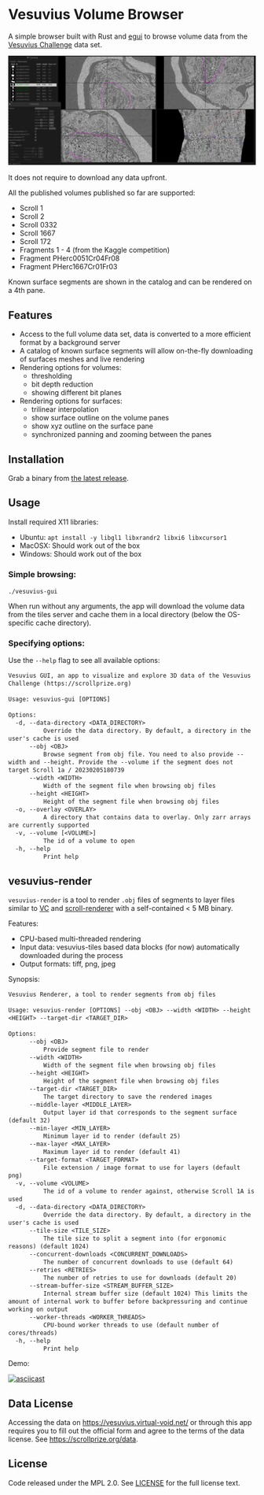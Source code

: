 # Vesuvius Volume Browser

A simple browser built with Rust and [egui](https://github.com/emilk/egui) to browse volume data from the [Vesuvius Challenge](https://scrollprize.org/data) data set.

![demo](media/v26-zoomed-out-segment.jpg)

It does not require to download any data upfront.

All the published volumes published so far are supported:

- Scroll 1
- Scroll 2
- Scroll 0332
- Scroll 1667
- Scroll 172
- Fragments 1 - 4 (from the Kaggle competition)
- Fragment PHerc0051Cr04Fr08
- Fragment PHerc1667Cr01Fr03

Known surface segments are shown in the catalog and can be rendered on a 4th pane.

## Features

- Access to the full volume data set, data is converted to a more efficient format by a background server
- A catalog of known surface segments will allow on-the-fly downloading of surfaces meshes and live rendering
- Rendering options for volumes:
  - thresholding
  - bit depth reduction
  - showing different bit planes
- Rendering options for surfaces:
  - trilinear interpolation
  - show surface outline on the volume panes
  - show xyz outline on the surface pane
  - synchronized panning and zooming between the panes

## Installation

Grab a binary from [the latest release](https://github.com/jrudolph/vesuvius-gui/releases).

## Usage

Install required X11 libraries:

- Ubuntu: `apt install -y libgl1 libxrandr2 libxi6 libxcursor1`
- MacOSX: Should work out of the box
- Windows: Should work out of the box

### Simple browsing:

```
./vesuvius-gui
```

When run without any arguments, the app will download the volume data from the tiles server and cache them in a local directory (below the OS-specific cache directory).

### Specifying options:

Use the `--help` flag to see all available options:

```
Vesuvius GUI, an app to visualize and explore 3D data of the Vesuvius Challenge (https://scrollprize.org)

Usage: vesuvius-gui [OPTIONS]

Options:
  -d, --data-directory <DATA_DIRECTORY>
          Override the data directory. By default, a directory in the user's cache is used
      --obj <OBJ>
          Browse segment from obj file. You need to also provide --width and --height. Provide the --volume if the segment does not target Scroll 1a / 20230205180739
      --width <WIDTH>
          Width of the segment file when browsing obj files
      --height <HEIGHT>
          Height of the segment file when browsing obj files
  -o, --overlay <OVERLAY>
          A directory that contains data to overlay. Only zarr arrays are currently supported
  -v, --volume [<VOLUME>]
          The id of a volume to open
  -h, --help
          Print help
```

## vesuvius-render

`vesuvius-render` is a tool to render `.obj` files of segments to layer files similar to [VC](https://github.com/educelab/volume-cartographer) and [scroll-renderer](https://github.com/ScrollPrize/villa/tree/main/scroll-renderer) with a self-contained
< 5 MB binary.

Features:

- CPU-based multi-threaded rendering
- Input data: vesuvius-tiles based data blocks (for now) automatically downloaded during the process
- Output formats: tiff, png, jpeg

Synopsis:

```
Vesuvius Renderer, a tool to render segments from obj files

Usage: vesuvius-render [OPTIONS] --obj <OBJ> --width <WIDTH> --height <HEIGHT> --target-dir <TARGET_DIR>

Options:
      --obj <OBJ>
          Provide segment file to render
      --width <WIDTH>
          Width of the segment file when browsing obj files
      --height <HEIGHT>
          Height of the segment file when browsing obj files
      --target-dir <TARGET_DIR>
          The target directory to save the rendered images
      --middle-layer <MIDDLE_LAYER>
          Output layer id that corresponds to the segment surface (default 32)
      --min-layer <MIN_LAYER>
          Minimum layer id to render (default 25)
      --max-layer <MAX_LAYER>
          Maximum layer id to render (default 41)
      --target-format <TARGET_FORMAT>
          File extension / image format to use for layers (default png)
  -v, --volume <VOLUME>
          The id of a volume to render against, otherwise Scroll 1A is used
  -d, --data-directory <DATA_DIRECTORY>
          Override the data directory. By default, a directory in the user's cache is used
      --tile-size <TILE_SIZE>
          The tile size to split a segment into (for ergonomic reasons) (default 1024)
      --concurrent-downloads <CONCURRENT_DOWNLOADS>
          The number of concurrent downloads to use (default 64)
      --retries <RETRIES>
          The number of retries to use for downloads (default 20)
      --stream-buffer-size <STREAM_BUFFER_SIZE>
          Internal stream buffer size (default 1024) This limits the amount of internal work to buffer before backpressuring and continue working on output
      --worker-threads <WORKER_THREADS>
          CPU-bound worker threads to use (default number of cores/threads)
  -h, --help
          Print help
```

Demo:

[![asciicast](https://asciinema.org/a/Y9eujTlsTrmbIK6OP2yZMqNPi.svg)](https://asciinema.org/a/Y9eujTlsTrmbIK6OP2yZMqNPi)

## Data License

Accessing the data on https://vesuvius.virtual-void.net/ or through this app requires you to fill out the official
form and agree to the terms of the data license. See https://scrollprize.org/data.

## License

Code released under the MPL 2.0. See [LICENSE](LICENSE) for the full license text.
